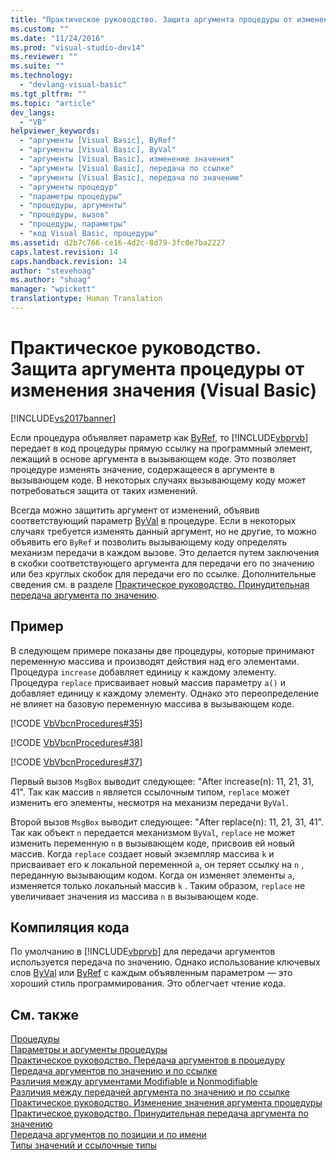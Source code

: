 ```yaml
---
title: "Практическое руководство. Защита аргумента процедуры от изменения значения (Visual Basic) | Microsoft Docs"
ms.custom: ""
ms.date: "11/24/2016"
ms.prod: "visual-studio-dev14"
ms.reviewer: ""
ms.suite: ""
ms.technology: 
  - "devlang-visual-basic"
ms.tgt_pltfrm: ""
ms.topic: "article"
dev_langs: 
  - "VB"
helpviewer_keywords: 
  - "аргументы [Visual Basic], ByRef"
  - "аргументы [Visual Basic], ByVal"
  - "аргументы [Visual Basic], изменение значения"
  - "аргументы [Visual Basic], передача по ссылке"
  - "аргументы [Visual Basic], передача по значению"
  - "аргументы процедур"
  - "параметры процедуры"
  - "процедуры, аргументы"
  - "процедуры, вызов"
  - "процедуры, параметры"
  - "код Visual Basic, процедуры"
ms.assetid: d2b7c766-ce16-4d2c-8d79-3fc0e7ba2227
caps.latest.revision: 14
caps.handback.revision: 14
author: "stevehoag"
ms.author: "shoag"
manager: "wpickett"
translationtype: Human Translation
---
```

# Практическое руководство. Защита аргумента процедуры от изменения значения (Visual Basic)
[!INCLUDE[vs2017banner](../../../../csharp/includes/vs2017banner.md)]

Если процедура объявляет параметр как [ByRef](../../../../visual-basic/language-reference/modifiers/byref.md), то [!INCLUDE[vbprvb](../../../../csharp/programming-guide/concepts/linq/includes/vbprvb_md.md)] передает в код процедуры прямую ссылку на программный элемент, лежащий в основе аргумента в вызывающем коде.  Это позволяет процедуре изменять значение, содержащееся в аргументе в вызывающем коде.  В некоторых случаях вызывающему коду может потребоваться защита от таких изменений.  
  
 Всегда можно защитить аргумент от изменений, объявив соответствующий параметр [ByVal](../../../../visual-basic/language-reference/modifiers/byval.md) в процедуре.  Если в некоторых случаях требуется изменять данный аргумент, но не другие, то можно объявить его `ByRef` и позволить вызывающему коду определять механизм передачи в каждом вызове.  Это делается путем заключения в скобки соответствующего аргумента для передачи его по значению или без круглых скобок для передачи его по ссылке.  Дополнительные сведения см. в разделе [Практическое руководство. Принудительная передача аргумента по значению](../../../../visual-basic/programming-guide/language-features/procedures/how-to-force-an-argument-to-be-passed-by-value.md).  
  
## Пример  
 В следующем примере показаны две процедуры, которые принимают переменную массива и производят действия над его элементами.  Процедура `increase` добавляет единицу к каждому элементу.  Процедура `replace` присваивает новый массив параметру `a()` и добавляет единицу к каждому элементу.  Однако это переопределение не влияет на базовую переменную массива в вызывающем коде.  
  
 [!CODE [VbVbcnProcedures#35](../CodeSnippet/VS_Snippets_VBCSharp/VbVbcnProcedures#35)]  
  
 [!CODE [VbVbcnProcedures#38](../CodeSnippet/VS_Snippets_VBCSharp/VbVbcnProcedures#38)]  
  
 [!CODE [VbVbcnProcedures#37](../CodeSnippet/VS_Snippets_VBCSharp/VbVbcnProcedures#37)]  
  
 Первый вызов `MsgBox` выводит следующее: "After increase\(n\): 11, 21, 31, 41".  Так как массив `n` является ссылочным типом, `replace` может изменить его элементы, несмотря на механизм передачи `ByVal`.  
  
 Второй вызов `MsgBox` выводит следующее: "After replace\(n\): 11, 21, 31, 41".  Так как объект `n` передается механизмом `ByVal`, `replace` не может изменить переменную `n` в вызывающем коде, присвоив ей новый массив.  Когда `replace` создает новый экземпляр массива `k` и присваивает его к локальной переменной `a`, он теряет ссылку на `n` , переданную вызывающим кодом.  Когда он изменяет элементы `a`, изменяется только локальный массив `k` .  Таким образом, `replace` не увеличивает значения из массива `n` в вызывающем коде.  
  
## Компиляция кода  
 По умолчанию в [!INCLUDE[vbprvb](../../../../csharp/programming-guide/concepts/linq/includes/vbprvb_md.md)] для передачи аргументов используется передача по значению.  Однако использование ключевых слов [ByVal](../../../../visual-basic/language-reference/modifiers/byval.md) или [ByRef](../../../../visual-basic/language-reference/modifiers/byref.md) с каждым объявленным параметром — это хороший стиль программирования.  Это облегчает чтение кода.  
  
## См. также  
 [Процедуры](../../../../visual-basic/programming-guide/language-features/procedures/index.md)   
 [Параметры и аргументы процедуры](../../../../visual-basic/programming-guide/language-features/procedures/procedure-parameters-and-arguments.md)   
 [Практическое руководство. Передача аргументов в процедуру](../../../../visual-basic/programming-guide/language-features/procedures/how-to-pass-arguments-to-a-procedure.md)   
 [Передача аргументов по значению и по ссылке](../../../../visual-basic/programming-guide/language-features/procedures/passing-arguments-by-value-and-by-reference.md)   
 [Различия между аргументами Modifiable и Nonmodifiable](../../../../visual-basic/programming-guide/language-features/procedures/differences-between-modifiable-and-nonmodifiable-arguments.md)   
 [Различия между передачей аргумента по значению и по ссылке](../../../../visual-basic/programming-guide/language-features/procedures/differences-between-passing-an-argument-by-value-and-by-reference.md)   
 [Практическое руководство. Изменение значения аргумента процедуры](../../../../visual-basic/programming-guide/language-features/procedures/how-to-change-the-value-of-a-procedure-argument.md)   
 [Практическое руководство. Принудительная передача аргумента по значению](../../../../visual-basic/programming-guide/language-features/procedures/how-to-force-an-argument-to-be-passed-by-value.md)   
 [Передача аргументов по позиции и по имени](../../../../visual-basic/programming-guide/language-features/procedures/passing-arguments-by-position-and-by-name.md)   
 [Типы значений и ссылочные типы](../../../../visual-basic/programming-guide/language-features/data-types/value-types-and-reference-types.md)